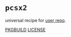 # `pcsx2`

universal recipe for [user repo](../themartiancompany/ur).

[PKGBUILD](PKGBUILD)
[LICENSE](COPYING)
